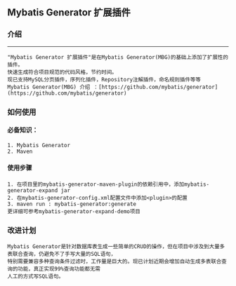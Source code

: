 ## Mybatis Generator 扩展插件

### 介绍
-----------------------------------
    "Mybatis Generator 扩展插件"是在Mybatis Generator(MBG)的基础上添加了扩展性的插件。
    快速生成符合项目规范的代码风格，节约时间。 
    现已支持MySQL分页插件，序列化插件，Repository注解插件，命名规则插件等等 
    Mybatis Generator(MBG) 介绍 ：[https://github.com/mybatis/generator](https://github.com/mybatis/generator)

### 如何使用
#### 必备知识：
    1. Mybatis Generator
    2. Maven

#### 使用步骤
    1. 在项目里的mybatis-generator-maven-plugin的依赖引用中，添加mybatis-generator-expand jar
    2. 在mybatis-generator-config.xml配置文件中添加<plugin>的配置
    3. maven run : mybatis-generator:generate
    更详细可参考mybatis-generator-expand-demo项目


### 改进计划
    Mybatis Generator是针对数据库表生成一些简单的CRUD的操作，但在项目中涉及到大量多表联合查询，仍避免不了手写大量的SQL语句，
    特别需要兼容多种查询条件过滤时，工作量是巨大的。现已计划近期会增加自动生成多表联合查询的功能，真正实现99%查询功能都无需
    人工的方式写SQL语句。

